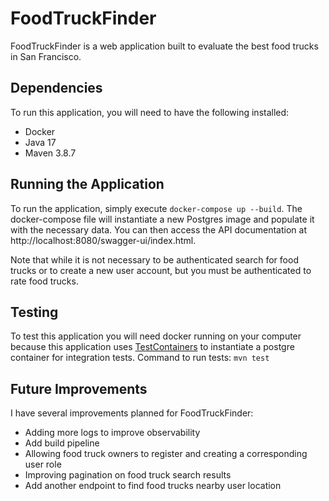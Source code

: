 # FoodTruckFinder

FoodTruckFinder is a web application built to evaluate the best food trucks in San Francisco.

## Dependencies

To run this application, you will need to have the following installed:

- Docker
- Java 17
- Maven 3.8.7

## Running the Application

To run the application, simply execute `docker-compose up --build`. The docker-compose file will instantiate a new Postgres image and populate it with the necessary data. You can then access the API documentation at http://localhost:8080/swagger-ui/index.html.

Note that while it is not necessary to be authenticated search for food trucks or to create a new user account, but you must be authenticated to rate food trucks.

## Testing

To test this application you will need docker running on your computer because this application uses [TestContainers](https://www.testcontainers.org/) to instantiate a postgre container for integration tests.
Command to run tests: `mvn test`

## Future Improvements

I have several improvements planned for FoodTruckFinder:

- Adding more logs to improve observability
- Add build pipeline
- Allowing food truck owners to register and creating a corresponding user role
- Improving pagination on food truck search results
- Add another endpoint to find food trucks nearby user location

